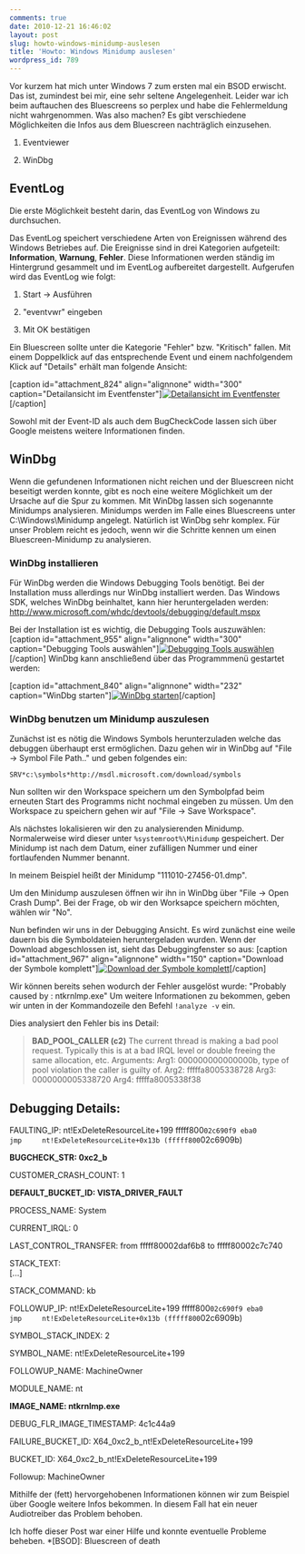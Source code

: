 ```yaml
---
comments: true
date: 2010-12-21 16:46:02
layout: post
slug: howto-windows-minidump-auslesen
title: 'Howto: Windows Minidump auslesen'
wordpress_id: 789
---
```


Vor kurzem hat mich unter Windows 7 zum ersten mal ein BSOD erwischt. Das ist, zumindest bei mir, eine sehr seltene Angelegenheit. Leider war ich beim auftauchen des Bluescreens so perplex und habe die Fehlermeldung nicht wahrgenommen. Was also machen? 
Es gibt verschiedene Möglichkeiten die Infos aus dem Bluescreen nachträglich einzusehen.





	
  1. Eventviewer

	
  2. WinDbg






## EventLog


Die erste Möglichkeit besteht darin, das EventLog von Windows zu durchsuchen.

Das EventLog speichert verschiedene Arten von Ereignissen während des Windows Betriebes auf. Die Ereignisse sind in drei Kategorien aufgeteilt: **Information**, **Warnung**, **Fehler**. Diese Informationen werden ständig im Hintergrund gesammelt und im EventLog aufbereitet dargestellt. Aufgerufen wird das EventLog wie folgt:



	
  1. Start -> Ausführen

	
  2. "eventvwr" eingeben

	
  3. Mit OK bestätigen


Ein Bluescreen sollte unter die Kategorie "Fehler" bzw. "Kritisch" fallen. Mit einem Doppelklick auf das entsprechende Event und einem nachfolgendem Klick auf "Details" erhält man folgende Ansicht:

[caption id="attachment_824" align="alignnone" width="300" caption="Detailansicht im Eventfenster"][![Detailansicht im Eventfenster](http://wpimages.phansch.de/2010/11/Bluescreen_01-300x205.png)](http://wpimages.phansch.de/2010/11/Bluescreen_01.png)[/caption]

Sowohl mit der Event-ID als auch dem BugCheckCode lassen sich über Google meistens weitere Informationen finden.


## WinDbg


Wenn die gefundenen Informationen nicht reichen und der Bluescreen nicht beseitigt werden konnte, gibt es noch eine weitere Möglichkeit um der Ursache auf die Spur zu kommen.
Mit WinDbg lassen sich sogenannte Minidumps analysieren. Minidumps werden im Falle eines Bluescreens unter C:\Windows\Minidump angelegt.
Natürlich ist WinDbg sehr komplex. Für unser Problem reicht es jedoch, wenn wir die Schritte kennen um einen Bluescreen-Minidump zu analysieren.


### WinDbg installieren


Für WinDbg werden die Windows Debugging Tools benötigt. Bei der Installation muss allerdings nur WinDbg installiert werden.
Das Windows SDK, welches WinDbg beinhaltet, kann hier heruntergeladen werden: http://www.microsoft.com/whdc/devtools/debugging/default.mspx

Bei der Installation ist es wichtig, die Debugging Tools auszuwählen:
[caption id="attachment_955" align="alignnone" width="300" caption="Debugging Tools auswählen"][![Debugging Tools auswählen](http://wpimages.phansch.de/2010/12/windowsSDKinstall_11-300x288.png)](http://wpimages.phansch.de/2010/12/windowsSDKinstall_11.png)[/caption]
WinDbg kann anschließend über das Programmmenü gestartet werden:

[caption id="attachment_840" align="alignnone" width="232" caption="WinDbg starten"][![WinDbg starten](http://wpimages.phansch.de/2010/12/startWinDbg.png)](http://wpimages.phansch.de/2010/12/startWinDbg.png)[/caption]


### WinDbg benutzen um Minidump auszulesen


Zunächst ist es nötig die Windows Symbols herunterzuladen welche das debuggen überhaupt erst ermöglichen.
Dazu gehen wir in WinDbg auf "File -> Symbol File Path.." und geben folgendes ein:

`SRV*c:\symbols*http://msdl.microsoft.com/download/symbols`

Nun sollten wir den Workspace speichern um den Symbolpfad beim erneuten Start des Programms nicht nochmal eingeben zu müssen.
Um den Workspace zu speichern gehen wir auf "File -> Save Workspace".

Als nächstes lokalisieren wir den zu analysierenden Minidump. Normalerweise wird dieser unter `%systemroot%\Minidump` gespeichert. Der Minidump ist nach dem Datum, einer zufälligen Nummer und einer fortlaufenden Nummer benannt.

In meinem Beispiel heißt der Minidump "111010-27456-01.dmp".

Um den Minidump auszulesen öffnen wir ihn in WinDbg über "File -> Open Crash Dump". Bei der Frage, ob wir den Worksapce speichern möchten, wählen wir "No".

Nun befinden wir uns in der Debugging Ansicht. Es wird zunächst eine weile dauern bis die Symboldateien heruntergeladen wurden.
Wenn der Download abgeschlossen ist, sieht das Debuggingfenster so aus:
[caption id="attachment_967" align="alignnone" width="150" caption="Download der Symbole komplett"][![Download der Symbole komplett](http://wpimages.phansch.de/2010/12/winDbg_debug1-150x150.png)](http://wpimages.phansch.de/2010/12/winDbg_debug1.png)[/caption]

Wir können bereits sehen wodurch der Fehler ausgelöst wurde: "Probably caused by : ntkrnlmp.exe"
Um weitere Informationen zu bekommen, geben wir unten in der Kommandozeile den Befehl `!analyze -v` ein.

Dies analysiert den Fehler bis ins Detail:



> **BAD_POOL_CALLER (c2)**
The current thread is making a bad pool request.  Typically this is at a bad IRQL level or double freeing the same allocation, etc.
Arguments:
Arg1: 000000000000000b, type of pool violation the caller is guilty of.
Arg2: fffffa8005338728
Arg3: 0000000005338720
Arg4: fffffa8005338f38

Debugging Details:
------------------


FAULTING_IP: 
nt!ExDeleteResourceLite+199
fffff800`02c690f9 eba0            jmp     nt!ExDeleteResourceLite+0x13b (fffff800`02c6909b)

**BUGCHECK_STR:  0xc2_b**

CUSTOMER_CRASH_COUNT:  1

**DEFAULT_BUCKET_ID:  VISTA_DRIVER_FAULT**

PROCESS_NAME:  System

CURRENT_IRQL:  0

LAST_CONTROL_TRANSFER:  from fffff80002daf6b8 to fffff80002c7c740

STACK_TEXT:  
[...]

STACK_COMMAND:  kb

FOLLOWUP_IP: 
nt!ExDeleteResourceLite+199
fffff800`02c690f9 eba0            jmp     nt!ExDeleteResourceLite+0x13b (fffff800`02c6909b)

SYMBOL_STACK_INDEX:  2

SYMBOL_NAME:  nt!ExDeleteResourceLite+199

FOLLOWUP_NAME:  MachineOwner

MODULE_NAME: nt

**IMAGE_NAME:  ntkrnlmp.exe**

DEBUG_FLR_IMAGE_TIMESTAMP:  4c1c44a9

FAILURE_BUCKET_ID:  X64_0xc2_b_nt!ExDeleteResourceLite+199

BUCKET_ID:  X64_0xc2_b_nt!ExDeleteResourceLite+199

Followup: MachineOwner



Mithilfe der (fett) hervorgehobenen Informationen können wir zum Beispiel über Google weitere Infos bekommen. In diesem Fall hat ein neuer Audiotreiber das Problem behoben.

Ich hoffe dieser Post war einer Hilfe und konnte eventuelle Probleme beheben.
  *[BSOD]: Bluescreen of death
